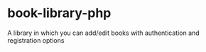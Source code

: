 # book-library-php


A library in which you can add/edit books with authentication and registration options
